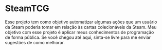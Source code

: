 # SteamTCG

Esse projeto tem como objetivo automatizar algumas ações que um usuário da Steam poderia tomar em relação às cartas colecionáveis da Steam.
Meu objetivo com esse projeto é aplicar meus conhecimentos de programação de forma pública. Se você chegou até aqui,
sinta-se livre para me enviar sugestões de como melhorar.
  
